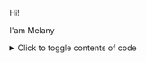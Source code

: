 Hi! 

I'am Melany

<details>
<summary>Click to toggle contents of code</summary>
```
CODE!
```
</details>
